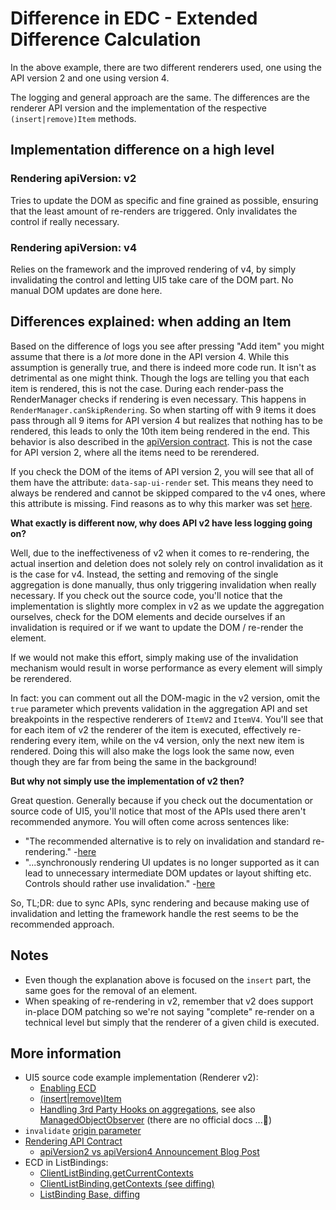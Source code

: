 # Difference in EDC - Extended Difference Calculation

In the above example, there are two different renderers used, one using the API version 2 and one using version 4.

The logging and general approach are the same. The differences are the renderer API version and the implementation of the respective `(insert|remove)Item` methods.

## Implementation difference on a high level

### Rendering apiVersion: v2

Tries to update the DOM as specific and fine grained as possible, ensuring that the least amount of re-renders are triggered. Only invalidates the control if really necessary.

### Rendering apiVersion: v4

Relies on the framework and the improved rendering of v4, by simply invalidating the control and letting UI5 take care of the DOM part. No manual DOM updates are done here.

## Differences explained: when adding an Item

Based on the difference of logs you see after pressing "Add item" you might assume that there is a _lot_ more done in the API version 4. While this assumption is generally true, and there is indeed more code run. It isn't as detrimental as one might think. Though the logs are telling you that each item is rendered, this is not the case. During each render-pass the RenderManager checks if rendering is even necessary. This happens in `RenderManager.canSkipRendering`. So when starting off with 9 items it does pass through all 9 items for API version 4 but realizes that nothing has to be rendered, this leads to only the 10th item being rendered in the end. This behavior is also described in the [apiVersion contract](https://openui5nightly.hana.ondemand.com/api/sap.ui.core.RenderManager). This is not the case for API version 2, where all the items need to be rerendered.

If you check the DOM of the items of API version 2, you will see that all of them have the attribute: `data-sap-ui-render` set. This means they need to always be rendered and cannot be skipped compared to the v4 ones, where this attribute is missing. Find reasons as to why this marker was set [here](https://github.com/SAP/openui5/blob/12d1726396f0f54b42b66c5962f83112ea035552/src/sap.ui.core/src/sap/ui/core/RenderManager.js#L64-L84).

**What exactly is different now, why does API v2 have less logging going on?**

Well, due to the ineffectiveness of v2 when it comes to re-rendering, the actual insertion and deletion does not solely rely on control invalidation as it is the case for v4. Instead, the setting and removing of the single aggregation is done manually, thus only triggering invalidation when really necessary. If you check out the source code, you'll notice that the implementation is slightly more complex in v2 as we update the aggregation ourselves, check for the DOM elements and decide ourselves if an invalidation is required or if we want to update the DOM / re-render the element.

If we would not make this effort, simply making use of the invalidation mechanism would result in worse performance as every element will simply be rerendered.

In fact: you can comment out all the DOM-magic in the v2 version, omit the `true` parameter which prevents validation in the aggregation API and set breakpoints in the respective renderers of `ItemV2` and `ItemV4`. You'll see that for each item of v2 the renderer of the item is executed, effectively re-rendering every item, while on the v4 version, only the next new item is rendered. Doing this will also make the logs look the same now, even though they are far from being the same in the background!

**But why not simply use the implementation of v2 then?**

Great question. Generally because if you check out the documentation or source code of UI5, you'll notice that most of the APIs used there aren't recommended anymore. You will often come across sentences like:

- "The recommended alternative is to rely on invalidation and standard re-rendering." -[here](https://github.com/SAP/openui5/blob/12d1726396f0f54b42b66c5962f83112ea035552/src/sap.ui.core/src/sap/ui/core/Element.js#L569-L577)
- "...synchronously rendering UI updates is no longer supported as it can lead to unnecessary intermediate DOM updates or layout shifting etc. Controls should rather use invalidation." -[here](https://github.com/SAP/openui5/blob/12d1726396f0f54b42b66c5962f83112ea035552/src/sap.ui.core/src/sap/ui/core/Core.js#L1513-L1526)

So, TL;DR: due to sync APIs, sync rendering and because making use of invalidation and letting the framework handle the rest seems to be the recommended approach.

## Notes

- Even though the explanation above is focused on the `insert` part, the same goes for the removal of an element.
- When speaking of re-rendering in v2, remember that v2 does support in-place DOM patching so we're not saying "complete" re-render on a technical level but simply that the renderer of a given child is executed.

## More information

- UI5 source code example implementation (Renderer v2):
  - [Enabling ECD](https://github.com/SAP/openui5/blob/12d1726396f0f54b42b66c5962f83112ea035552/src/sap.f/src/sap/f/GridContainer.js#L357-L363)
  - [(insert|remove)Item](https://github.com/SAP/openui5/blob/12d1726396f0f54b42b66c5962f83112ea035552/src/sap.f/src/sap/f/GridContainer.js#L653-L712)
  - [Handling 3rd Party Hooks on aggregations](https://github.com/SAP/openui5/blob/12d1726396f0f54b42b66c5962f83112ea035552/src/sap.f/src/sap/f/GridContainer.js#L633-L639), see also [ManagedObjectObserver](https://github.com/SAP/openui5/blob/12d1726396f0f54b42b66c5962f83112ea035552/src/sap.ui.core/src/sap/ui/base/ManagedObjectObserver.js) (there are no official docs ...💙)
- `invalidate` [origin parameter](https://github.com/SAP/openui5/blob/12d1726396f0f54b42b66c5962f83112ea035552/src/sap.ui.core/src/sap/ui/core/Control.js#L337-L346)
- [Rendering API Contract](https://sapui5.hana.ondemand.com/sdk/#/api/sap.ui.core.RenderManager)
  - [apiVersion2 vs apiVersion4 Announcement Blog Post](https://community.sap.com/t5/technology-blogs-by-sap/ui5-rendering-the-next-big-step-towards-a-better-performance/ba-p/13566686)
- ECD in ListBindings:
  - [ClientListBinding.getCurrentContexts](https://github.com/SAP/openui5/blob/12d1726396f0f54b42b66c5962f83112ea035552/src/sap.ui.core/src/sap/ui/model/ClientListBinding.js#L213-L220)
  - [ClientListBinding.getContexts (see diffing)](https://github.com/SAP/openui5/blob/12d1726396f0f54b42b66c5962f83112ea035552/src/sap.ui.core/src/sap/ui/model/ClientListBinding.js#L175-L211)
  - [ListBinding Base, diffing](https://github.com/SAP/openui5/blob/12d1726396f0f54b42b66c5962f83112ea035552/src/sap.ui.core/src/sap/ui/model/ListBinding.js#L441-L453)
